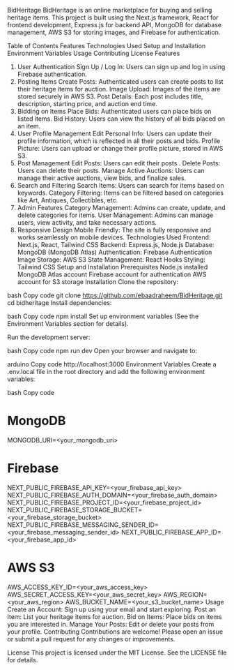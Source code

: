 BidHeritage
BidHeritage is an online marketplace for buying and selling heritage items. This project is built using the Next.js framework, React for frontend development, Express.js for backend API, MongoDB for database management, AWS S3 for storing images, and Firebase for authentication.

Table of Contents
Features
Technologies Used
Setup and Installation
Environment Variables
Usage
Contributing
License
Features
1. User Authentication
Sign Up / Log In: Users can sign up and log in using Firebase authentication.
2. Posting Items
Create Posts: Authenticated users can create posts to list their heritage items for auction.
Image Upload: Images of the items are stored securely in AWS S3.
Post Details: Each post includes title, description, starting price, and auction end time.
3. Bidding on Items
Place Bids: Authenticated users can place bids on listed items.
Bid History: Users can view the history of all bids placed on an item.
4. User Profile Management
Edit Personal Info: Users can update their profile information, which is reflected in all their posts and bids.
Profile Picture: Users can upload or change their profile picture, stored in AWS S3.
5. Post Management
Edit Posts: Users can edit their posts .
Delete Posts: Users can delete their posts.
Manage Active Auctions: Users can manage their active auctions, view bids, and finalize sales.
6. Search and Filtering
Search Items: Users can search for items based on keywords.
Category Filtering: Items can be filtered based on categories like Art, Antiques, Collectibles, etc.
7. Admin Features
Category Management: Admins can create, update, and delete categories for items.
User Management: Admins can manage users, view activity, and take necessary actions.
8. Responsive Design
Mobile Friendly: The site is fully responsive and works seamlessly on mobile devices.
Technologies Used
Frontend: Next.js, React, Tailwind CSS
Backend: Express.js, Node.js
Database: MongoDB (MongoDB Atlas)
Authentication: Firebase Authentication
Image Storage: AWS S3
State Management: React Hooks
Styling: Tailwind CSS
Setup and Installation
Prerequisites
Node.js installed
MongoDB Atlas account
Firebase account for authentication
AWS account for S3 storage
Installation
Clone the repository:

bash
Copy code
git clone https://github.com/ebaadraheem/BidHeritage.git
cd bidheritage
Install dependencies:

bash
Copy code
npm install
Set up environment variables (See the Environment Variables section for details).

Run the development server:

bash
Copy code
npm run dev
Open your browser and navigate to:

arduino
Copy code
http://localhost:3000
Environment Variables
Create a .env.local file in the root directory and add the following environment variables:

bash
Copy code
# MongoDB
MONGODB_URI=<your_mongodb_uri>

# Firebase
NEXT_PUBLIC_FIREBASE_API_KEY=<your_firebase_api_key>
NEXT_PUBLIC_FIREBASE_AUTH_DOMAIN=<your_firebase_auth_domain>
NEXT_PUBLIC_FIREBASE_PROJECT_ID=<your_firebase_project_id>
NEXT_PUBLIC_FIREBASE_STORAGE_BUCKET=<your_firebase_storage_bucket>
NEXT_PUBLIC_FIREBASE_MESSAGING_SENDER_ID=<your_firebase_messaging_sender_id>
NEXT_PUBLIC_FIREBASE_APP_ID=<your_firebase_app_id>

# AWS S3
AWS_ACCESS_KEY_ID=<your_aws_access_key>
AWS_SECRET_ACCESS_KEY=<your_aws_secret_key>
AWS_REGION=<your_aws_region>
AWS_BUCKET_NAME=<your_s3_bucket_name>
Usage
Create an Account: Sign up using your email and start exploring.
Post an Item: List your heritage items for auction.
Bid on Items: Place bids on items you are interested in.
Manage Your Posts: Edit or delete your posts from your profile.
Contributing
Contributions are welcome! Please open an issue or submit a pull request for any changes or improvements.

License
This project is licensed under the MIT License. See the LICENSE file for details.

